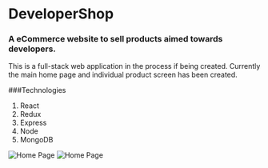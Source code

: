 # DeveloperShop

### A eCommerce website to sell products aimed towards developers.

This is a full-stack web application in the process if being created. Currently the main home page and individual product screen has been created.

###Technologies
1. React
2. Redux
3. Express
4. Node
5. MongoDB

![Home Page](https://ibb.co/mGfGhQH)
<img src='https://ibb.co/mGfGhQH' title='Home Page' width='' alt='Home Page' />
